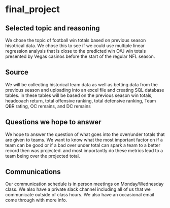 # final_project
## Selected topic and reasoning
We chose the topic of football win totals based on previous season hisotrical data. We chose this to see if we could use multiple linear regression analysis that is close to the predicted win O/U win totals presented by Vegas casinos before the start of the regular NFL season.
## Source
We will be collecting historical team data as well as betting data from the previous season and uploading into an excel file and creating SQL database tables. in these tables will be based on the previous season win totals, headcoach return, total offensive ranking, total defensive ranking, Team QBR rating, OC remains, and DC remains
## Questions we hope to answer
We hope to answer the question of what goes into the over/under totals that are given to teams. We want to know what the most important factor on if a team can be good or if a bad over under total can spark a team to a better record then was projected. and most importantly do these metrics lead to a team being over the projected total.
## Communications
Our communication schedule is in person meetings on Monday/Wednesday class. We also have a private slack channel including all of us that we communicate outside of class hours. We also have an occasional email come through with more info.
